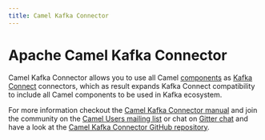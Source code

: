 ```yaml
---
title: Camel Kafka Connector
---
```


# Apache Camel Kafka Connector

Camel Kafka Connector allows you to use all Camel [components](../../components/latest/) as [Kafka Connect](http://kafka.apache.org/documentation/#connect) connectors, which as result expands Kafka Connect compatibility to include all Camel components to be used in Kafka ecosystem.  

For more information checkout the [Camel Kafka Connector manual](../../camel-kafka-connector/latest/) and join the community on the [Camel Users mailing list](../../community/mailing-list/) or chat on [Gitter chat](https://gitter.im/apache/camel-kafka-connector) and have a look at the [Camel Kafka Connector GitHub repository](https://github.com/apache/camel-kafka-connector/).
